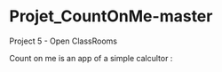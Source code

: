 # Projet_CountOnMe-master
Project 5 - Open ClassRooms

Count on me is an app of a simple calcultor :

